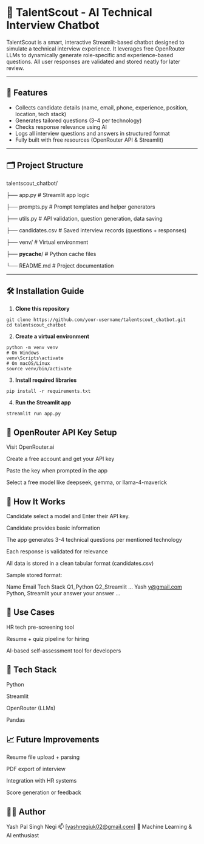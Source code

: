 # 🤖 TalentScout - AI Technical Interview Chatbot

TalentScout is a smart, interactive Streamlit-based chatbot designed to simulate a technical interview experience. It leverages free OpenRouter LLMs to dynamically generate role-specific and experience-based questions. All user responses are validated and stored neatly for later review.

---

## 🚀 Features

- Collects candidate details (name, email, phone, experience, position, location, tech stack)
- Generates tailored questions (3–4 per technology)
- Checks response relevance using AI
- Logs all interview questions and answers in structured format
- Fully built with free resources (OpenRouter API & Streamlit)

---

## 🗂️ Project Structure

talentscout_chatbot/
 
├── app.py              # Streamlit app logic 

├── prompts.py          # Prompt templates and helper generators 

├── utils.py            # API validation, question generation, data saving 

├── candidates.csv      # Saved interview records (questions + responses) 

├── venv/               # Virtual environment 

├── __pycache__/        # Python cache files 

└── README.md           # Project documentation


---

## 🛠️ Installation Guide

1. **Clone this repository**
```
git clone https://github.com/your-username/talentscout_chatbot.git
cd talentscout_chatbot
```
2. **Create a virtual environment**
```
python -m venv venv
# On Windows
venv\Scripts\activate
# On macOS/Linux
source venv/bin/activate
```
3. **Install required libraries**
```
pip install -r requirements.txt
```
4. **Run the Streamlit app**
```
streamlit run app.py
```
## 🔐 OpenRouter API Key Setup
Visit OpenRouter.ai

Create a free account and get your API key

Paste the key when prompted in the app

Select a free model like deepseek, gemma, or llama-4-maverick

## 🧠 How It Works
Candidate select a model and Enter their API key.

Candidate provides basic information

The app generates 3-4 technical questions per mentioned technology

Each response is validated for relevance

All data is stored in a clean tabular format (candidates.csv)

Sample stored format:

Name	Email	Tech Stack	Q1_Python	Q2_Streamlit	...
Yash	y@gmail.com	Python, Streamlit	your answer	your answer	...

## 📌 Use Cases
HR tech pre-screening tool

Resume + quiz pipeline for hiring

AI-based self-assessment tool for developers

## 🧰 Tech Stack
Python

Streamlit

OpenRouter (LLMs)

Pandas

## 📈 Future Improvements
Resume file upload + parsing

PDF export of interview

Integration with HR systems

Score generation or feedback

## 👨‍💻 Author
Yash Pal Singh Negi
📫 [yashnegiuk02@gmail.com]
🎯 Machine Learning & AI enthusiast


